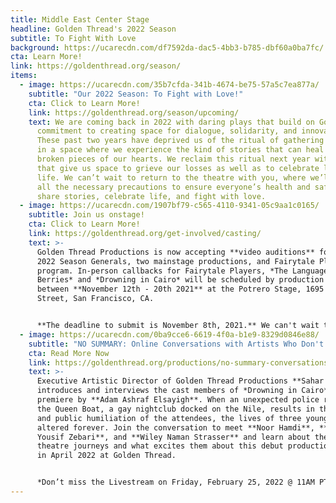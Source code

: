 ```yaml
---
title: Middle East Center Stage
headline: Golden Thread's 2022 Season
subtitle: To Fight With Love
background: https://ucarecdn.com/df7592da-dac5-4bb3-b785-dbf60a0ba7fc/
cta: Learn More!
link: https://goldenthread.org/season/
items:
  - image: https://ucarecdn.com/35b7cfda-341b-4674-be75-57a5c7ea877a/
    subtitle: "Our 2022 Season: To Fight with Love!"
    cta: Click to Learn More!
    link: https://goldenthread.org/season/upcoming/
    text: We are coming back in 2022 with daring plays that build on Golden Thread’s
      commitment to creating space for dialogue, solidarity, and innovation.
      These past two years have deprived us of the ritual of gathering together
      in a space where we experience the kind of stories that can heal the
      broken pieces of our hearts. We reclaim this ritual next year with stories
      that give us space to grieve our losses as well as to celebrate love and
      life. We can’t wait to return to the theatre with you, where we’ll take
      all the necessary precautions to ensure everyone’s health and safety as we
      share stories, celebrate life, and fight with love.
  - image: https://ucarecdn.com/1907bf79-c565-4110-9341-05c9aa1c0165/
    subtitle: Join us onstage!
    cta: Click to Learn More!
    link: https://goldenthread.org/get-involved/casting/
    text: >-
      Golden Thread Productions is now accepting **video auditions** for our
      2022 Season Generals, two mainstage productions, and Fairytale Players
      program. In-person callbacks for Fairytale Players, *The Language of Wild
      Berries* and *Drowning in Cairo* will be scheduled by production
      between **November 12th - 20th 2021** at the Potrero Stage, 1695 18th
      Street, San Francisco, CA. 


      **The deadline to submit is November 8th, 2021.** We can't wait to meet you and share space together again!
  - image: https://ucarecdn.com/0ba9cce6-6619-4f0a-b1e9-8329d0846e88/
    subtitle: "NO SUMMARY: Online Conversations with Artists Who Don't Fit in a Box!"
    cta: Read More Now
    link: https://goldenthread.org/productions/no-summary-conversations-with-artists-that-dont-fit-in-a-box/
    text: >-
      Executive Artistic Director of Golden Thread Productions **Sahar Assaf**
      introduces and interviews the cast members of *Drowning in Cairo*, a world
      premiere by **Adam Ashraf Elsayigh**. When an unexpected police raid of
      the Queen Boat, a gay nightclub docked on the Nile, results in the arrest
      and public humiliation of the attendees, the lives of three young men are
      altered forever. Join the conversation to meet **Noor Hamdi**, **Martin
      Yousif Zebari**, and **Wiley Naman Strasser** and learn about their
      theatre journeys and what excites them about this debut production opening
      in April 2022 at Golden Thread.


      *Don’t miss the Livestream on Friday, February 25, 2022 @ 11AM PT!*
---
```

